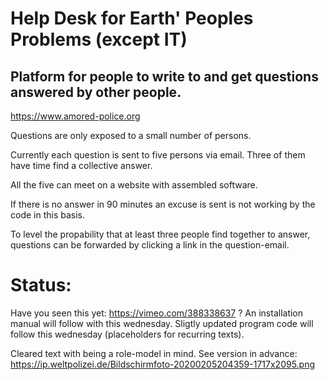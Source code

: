 # Help Desk for Earth' Peoples Problems (except IT)

## Platform for people to write to and get questions answered by other people.

https://www.amored-police.org

Questions are only exposed to a small number of persons.

Currently each question is sent to five persons via email. Three of them have time find a collective answer.

All the five can meet on a website with assembled software.

If there is no answer in 90 minutes an excuse is sent is not working by the code in this basis.

To level the propability that at least three people find together to answer, questions can be forwarded by clicking a link in the question-email.

# Status:
Have you seen this yet: https://vimeo.com/388338637 ? An installation manual will follow with this wednesday. Sligtly updated program code will follow this wednesday (placeholders for recurring texts).

Cleared text with being a role-model in mind. See version in advance: https://ip.weltpolizei.de/Bildschirmfoto-20200205204359-1717x2095.png
